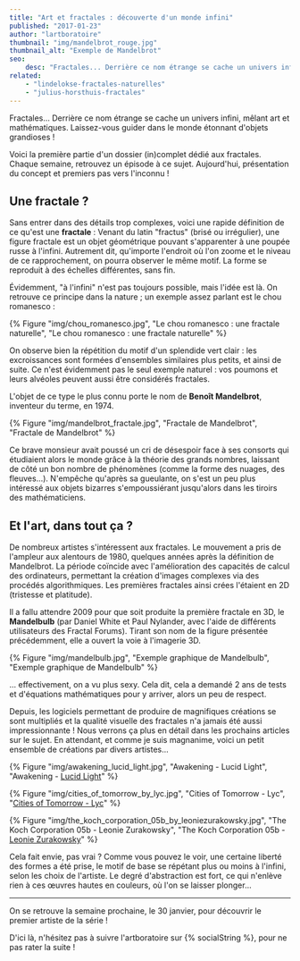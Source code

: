 ```yaml
---
title: "Art et fractales : découverte d'un monde infini"
published: "2017-01-23"
author: "lartboratoire"
thumbnail: "img/mandelbrot_rouge.jpg"
thumbnail_alt: "Exemple de Mandelbrot"
seo:
    desc: "Fractales... Derrière ce nom étrange se cache un univers infini, mêlant art et mathématiques. Laissez-vous guider dans le monde étonnant !"
related:
    - "lindelokse-fractales-naturelles"
    - "julius-horsthuis-fractales"
---
```


Fractales... Derrière ce nom étrange se cache un univers infini, mêlant art et mathématiques. Laissez-vous guider dans le monde étonnant d'objets grandioses !

Voici la première partie d'un dossier (in)complet dédié aux fractales. Chaque semaine, retrouvez un épisode à ce sujet. Aujourd'hui, présentation du concept et premiers pas vers l'inconnu !

## Une fractale ?

Sans entrer dans des détails trop complexes, voici une rapide définition de ce qu'est une **fractale** : Venant du latin "fractus" (brisé ou irrégulier), une figure fractale est un objet géométrique pouvant s'apparenter à une poupée russe à l'infini. Autrement dit, qu'importe l'endroit où l'on zoome et le niveau de ce rapprochement, on pourra observer le même motif. La forme se reproduit à des échelles différentes, sans fin.

Évidemment, "à l'infini" n'est pas toujours possible, mais l'idée est là. On retrouve ce principe dans la nature ; un exemple assez parlant est le chou romanesco :

{% Figure "img/chou_romanesco.jpg", "Le chou romanesco : une fractale naturelle", "Le chou romanesco : une fractale naturelle" %}

On observe bien la répétition du motif d'un splendide vert clair : les excroissances sont formées d'ensembles similaires plus petits, et ainsi de suite. Ce n'est évidemment pas le seul exemple naturel : vos poumons et leurs alvéoles peuvent aussi être considérés fractales.

L'objet de ce type le plus connu porte le nom de **Benoît Mandelbrot**, inventeur du terme, en 1974.

{% Figure "img/mandelbrot_fractale.jpg", "Fractale de Mandelbrot", "Fractale de Mandelbrot" %}

Ce brave monsieur avait poussé un cri de désespoir face à ses consorts qui étudiaient alors le monde grâce à la théorie des grands nombres, laissant de côté un bon nombre de phénomènes (comme la forme des nuages, des fleuves...). N'empêche qu'après sa gueulante, on s'est un peu plus intéressé aux objets bizarres s'empoussiérant jusqu'alors dans les tiroirs des mathématiciens.

## Et l'art, dans tout ça ?

De nombreux artistes s'intéressent aux fractales. Le mouvement a pris de l'ampleur aux alentours de 1980, quelques années après la définition de Mandelbrot. La période coïncide avec l'amélioration des capacités de calcul des ordinateurs, permettant la création d'images complexes via des procédés algorithmiques. Les premières fractales ainsi crées l'étaient en 2D (tristesse et platitude).

Il a fallu attendre 2009 pour que soit produite la première fractale en 3D, le **Mandelbulb** (par Daniel White et Paul Nylander, avec l'aide de différents utilisateurs des Fractal Forums). Tirant son nom de la figure présentée précédemment, elle a ouvert la voie à l'imagerie 3D.

{% Figure "img/mandelbulb.jpg", "Exemple graphique de Mandelbulb", "Exemple graphique de Mandelbulb" %}

... effectivement, on a vu plus sexy. Cela dit, cela a demandé 2 ans de tests et d'équations mathématiques pour y arriver, alors un peu de respect.

Depuis, les logiciels permettant de produire de magnifiques créations se sont multipliés et la qualité visuelle des fractales n'a jamais été aussi impressionnante ! Nous verrons ça plus en détail dans les prochains articles sur le sujet. En attendant, et comme je suis magnanime, voici un petit ensemble de créations par divers artistes...

{% Figure "img/awakening_lucid_light.jpg", "Awakening - Lucid Light", "Awakening - <a href='https://www.deviantart.com/lucid-light/' target='_blank'>Lucid Light</a>" %}

{% Figure "img/cities_of_tomorrow_by_lyc.jpg", "Cities of Tomorrow - Lyc", "<a href='https://www.deviantart.com/lyc/' target='_blank'>Cities of Tomorrow - Lyc</a>" %}

{% Figure "img/the_koch_corporation_05b_by_leoniezurakowsky.jpg", "The Koch Corporation 05b - Leonie Zurakowsky", "The Koch Corporation 05b - <a href='https://www.deviantart.com/leoniezurakowsky/' target='_blank'>Leonie Zurakowsky</a>" %}


Cela fait envie, pas vrai ? Comme vous pouvez le voir, une certaine liberté des formes a été prise, le motif de base se répétant plus ou moins à l'infini, selon les choix de l'artiste. Le degré d'abstraction est fort, ce qui n'enlève rien à ces œuvres hautes en couleurs, où l'on se laisser plonger...

* * *

On se retrouve la semaine prochaine, le 30 janvier, pour découvrir le premier artiste de la série !

D'ici là, n'hésitez pas à suivre l'artboratoire sur {% socialString %}, pour ne pas rater la suite ! 